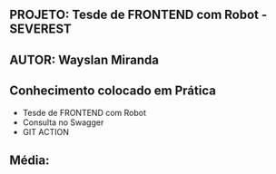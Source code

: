 ## PROJETO: Tesde de FRONTEND com Robot - SEVEREST

## AUTOR: Wayslan Miranda

## Conhecimento colocado em Prática
- Tesde de FRONTEND com Robot
- Consulta no Swagger
- GIT ACTION

## Média: 



 
